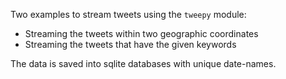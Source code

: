 Two examples to stream tweets using the `tweepy` module:

- Streaming the tweets within two geographic coordinates
- Streaming the tweets that have the given keywords

The data is saved into sqlite databases with unique date-names. 